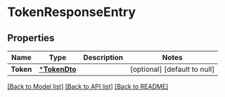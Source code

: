 # TokenResponseEntry

## Properties

| Name      | Type                         | Description | Notes                        |
| --------- | ---------------------------- | ----------- | ---------------------------- |
| **Token** | [***TokenDto**](TokenDto.md) |             | [optional] [default to null] |

[[Back to Model list]](../README.md#documentation-for-models) [[Back to API list]](../README.md#documentation-for-api-endpoints) [[Back to README]](../README.md)
